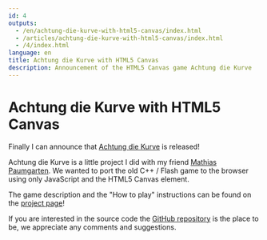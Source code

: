 ```yaml
---
id: 4
outputs:
  - /en/achtung-die-kurve-with-html5-canvas/index.html
  - /articles/achtung-die-kurve-with-html5-canvas/index.html
  - /4/index.html
language: en
title: Achtung die Kurve with HTML5 Canvas
description: Announcement of the HTML5 Canvas game Achtung die Kurve
---
```

<h1>Achtung die Kurve with HTML5 Canvas</h1>

<p>
Finally I can announce that <a href="http://stravid.com/projects/achtung-die-kurve/">Achtung die Kurve</a> is released!
</p>
<p>
Achtung die Kurve is a little project I did with my friend <a href="http://www.mathias-paumgarten.com">Mathias Paumgarten</a>. We wanted to port the old C++ / Flash game to the browser using only JavaScript and the HTML5 Canvas element.
</p>
<p>
The game description and the "How to play" instructions can be found on the <a href="http://stravid.com/projects/achtung-die-kurve/">project page</a>!
</p>
<p>
If you are interested in the source code the <a href="https://github.com/stravid/achtung-die-kurve">GitHub repository</a> is the place to be, we appreciate any comments and suggestions.
</p>

